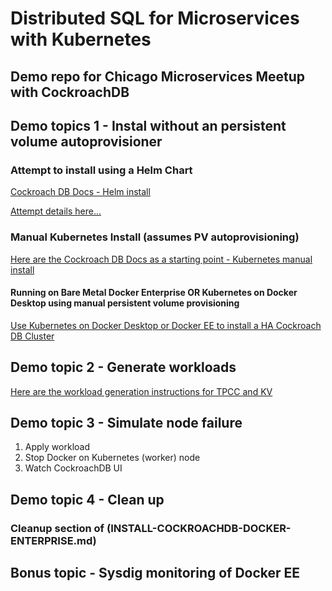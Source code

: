 # Distributed SQL for Microservices with Kubernetes
## Demo repo for Chicago Microservices Meetup with CockroachDB

## Demo topics 1 - Instal without an persistent volume autoprovisioner

### Attempt to install using a Helm Chart

[Cockroach DB Docs - Helm install](https://www.cockroachlabs.com/docs/stable/orchestrate-cockroachdb-with-kubernetes.html#step-2-start-cockroachdb)

[Attempt details here...](ATTEMPT-HELM-INSTALL.md)

### Manual Kubernetes Install (assumes PV autoprovisioning)
[Here are the Cockroach DB Docs as a starting point - Kubernetes manual install](https://www.cockroachlabs.com/docs/stable/orchestrate-cockroachdb-with-kubernetes.html#manual)

#### Running on Bare Metal Docker Enterprise OR Kubernetes on Docker Desktop using manual persistent volume provisioning

[Use Kubernetes on Docker Desktop or Docker EE to install a HA Cockroach DB Cluster](INSTALL-COCKROACHDB-DOCKER-ENTERPRISE.md)

## Demo topic 2 - Generate workloads

[Here are the workload generation instructions for TPCC and KV](DEMO-WORKLOAD-APP.md)

## Demo topic 3 - Simulate node failure

1. Apply workload 
2. Stop Docker on Kubernetes (worker) node
3. Watch CockroachDB UI

## Demo topic 4 - Clean up

### Cleanup section of (INSTALL-COCKROACHDB-DOCKER-ENTERPRISE.md)

## Bonus topic - Sysdig monitoring of Docker EE